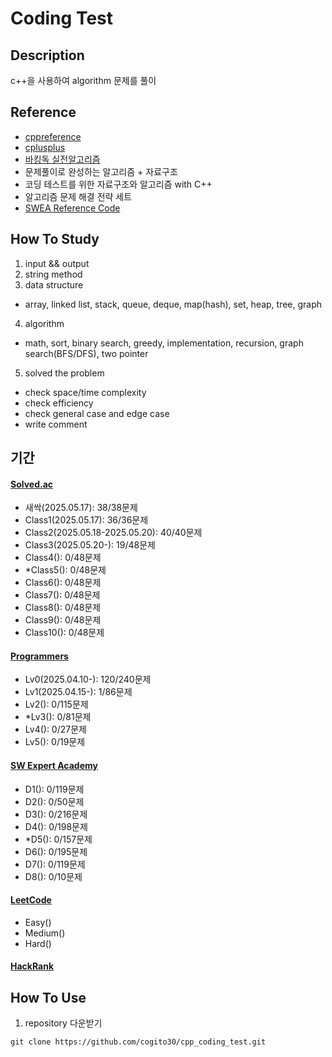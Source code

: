 # Coding Test

## Description
c++을 사용하여 algorithm 문제를 풀이

## Reference
- [cppreference](https://en.cppreference.com/w/)
- [cplusplus](https://cplusplus.com/)
- [바킹독 실전알고리즘](https://blog.encrypted.gg/category/%EA%B0%95%EC%A2%8C/%EC%8B%A4%EC%A0%84%20%EC%95%8C%EA%B3%A0%EB%A6%AC%EC%A6%98)
- 문제풀이로 완성하는 알고리즘 + 자료구조
- 코딩 테스트를 위한 자료구조와 알고리즘 with C++
- 알고리즘 문제 해결 전략 세트
- [SWEA Reference Code](https://swexpertacademy.com/main/learn/referenceCode/referenceCodeList.do)

## How To Study
1) input && output
2) string method
3) data structure
- array, linked list, stack, queue, deque, map(hash), set, heap, tree, graph
4) algorithm
- math, sort, binary search, greedy, implementation, recursion, graph search(BFS/DFS), two pointer
5) solved the problem
- check space/time complexity
- check efficiency
- check general case and edge case
- write comment

## 기간
#### [Solved.ac](https://solved.ac/class)
- 새싹(2025.05.17): 38/38문제
- Class1(2025.05.17): 36/36문제
- Class2(2025.05.18-2025.05.20): 40/40문제
- Class3(2025.05.20-): 19/48문제
- Class4(): 0/48문제
- \*Class5(): 0/48문제
- Class6(): 0/48문제
- Class7(): 0/48문제
- Class8(): 0/48문제
- Class9(): 0/48문제
- Class10(): 0/48문제

#### [Programmers](https://school.programmers.co.kr/learn/challenges?order=recent)
- Lv0(2025.04.10-): 120/240문제
- Lv1(2025.04.15-): 1/86문제
- Lv2(): 0/115문제
- \*Lv3(): 0/81문제
- Lv4(): 0/27문제
- Lv5(): 0/19문제

#### [SW Expert Academy](https://swexpertacademy.com/main/main.do)
- D1(): 0/119문제
- D2(): 0/50문제
- D3(): 0/216문제
- D4(): 0/198문제
- \*D5(): 0/157문제
- D6(): 0/195문제
- D7(): 0/119문제
- D8(): 0/10문제

#### [LeetCode](https://leetcode.com/problemset/)
- Easy()
- Medium()
- Hard()

#### [HackRank](https://www.hackerrank.com/dashboard)

## How To Use
1) repository 다운받기
```
git clone https://github.com/cogito30/cpp_coding_test.git
```